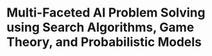 # Multi-Faceted AI Problem Solving using Search Algorithms, Game Theory, and Probabilistic Models
 
